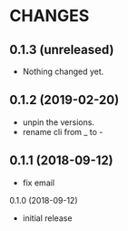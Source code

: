 # CHANGES

0.1.3 (unreleased)
------------------

- Nothing changed yet.


0.1.2 (2019-02-20)
------------------

- unpin the versions.
- rename cli from _ to -


0.1.1 (2018-09-12)
------------------

- fix email


0.1.0 (2018-09-12)

- initial release
